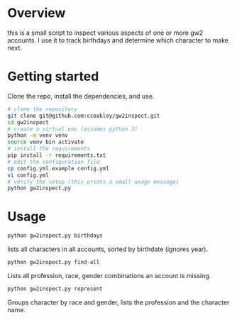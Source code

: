# Overview

this is a small script to inspect various aspects of one or more gw2 accounts. I use it to track birthdays and determine which character to make next.

# Getting started

Clone the repo, install the dependencies, and use.

``` bash
# clone the repository
git clone git@github.com:ccoakley/gw2inspect.git
cd gw2inspect
# create a virtual env (assumes python 3)
python -m venv venv
source venv bin activate
# install the requirements
pip install -r requirements.txt
# edit the configuration file
cp config.yml.example config.yml
vi config.yml
# verify the setup (this prints a small usage message)
python gw2inspect.py
```

# Usage

``` bash
python gw2inspect.py birthdays
```

lists all characters in all accounts, sorted by birthdate (ignores year).

``` bash
python gw2inspect.py find-all
```

Lists all profession, race, gender combinations an account is missing.

``` bash
python gw2inspect.py represent
```

Groups character by race and gender, lists the profession and the character name.